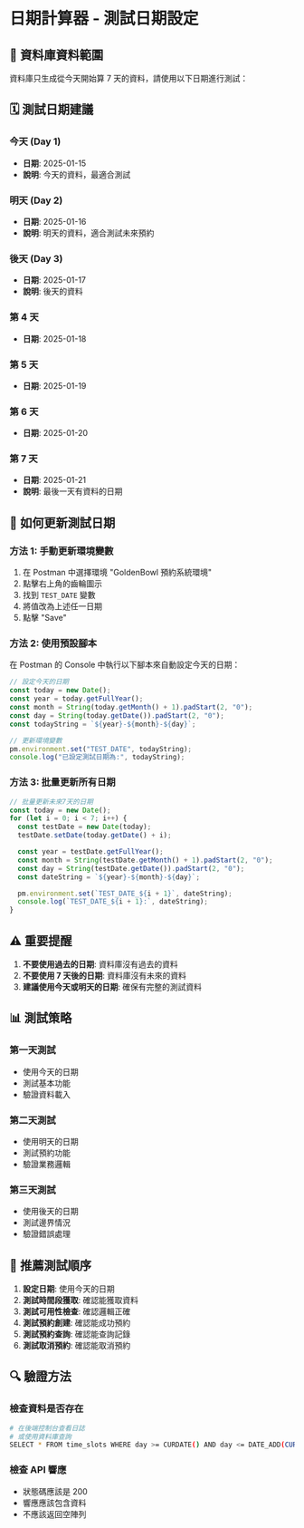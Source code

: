 # 日期計算器 - 測試日期設定

## 📅 資料庫資料範圍

資料庫只生成從今天開始算 7 天的資料，請使用以下日期進行測試：

## 🗓️ 測試日期建議

### 今天 (Day 1)

- **日期**: 2025-01-15
- **說明**: 今天的資料，最適合測試

### 明天 (Day 2)

- **日期**: 2025-01-16
- **說明**: 明天的資料，適合測試未來預約

### 後天 (Day 3)

- **日期**: 2025-01-17
- **說明**: 後天的資料

### 第 4 天

- **日期**: 2025-01-18

### 第 5 天

- **日期**: 2025-01-19

### 第 6 天

- **日期**: 2025-01-20

### 第 7 天

- **日期**: 2025-01-21
- **說明**: 最後一天有資料的日期

## 🔧 如何更新測試日期

### 方法 1: 手動更新環境變數

1. 在 Postman 中選擇環境 "GoldenBowl 預約系統環境"
2. 點擊右上角的齒輪圖示
3. 找到 `TEST_DATE` 變數
4. 將值改為上述任一日期
5. 點擊 "Save"

### 方法 2: 使用預設腳本

在 Postman 的 Console 中執行以下腳本來自動設定今天的日期：

```javascript
// 設定今天的日期
const today = new Date();
const year = today.getFullYear();
const month = String(today.getMonth() + 1).padStart(2, "0");
const day = String(today.getDate()).padStart(2, "0");
const todayString = `${year}-${month}-${day}`;

// 更新環境變數
pm.environment.set("TEST_DATE", todayString);
console.log("已設定測試日期為:", todayString);
```

### 方法 3: 批量更新所有日期

```javascript
// 批量更新未來7天的日期
const today = new Date();
for (let i = 0; i < 7; i++) {
  const testDate = new Date(today);
  testDate.setDate(today.getDate() + i);

  const year = testDate.getFullYear();
  const month = String(testDate.getMonth() + 1).padStart(2, "0");
  const day = String(testDate.getDate()).padStart(2, "0");
  const dateString = `${year}-${month}-${day}`;

  pm.environment.set(`TEST_DATE_${i + 1}`, dateString);
  console.log(`TEST_DATE_${i + 1}:`, dateString);
}
```

## ⚠️ 重要提醒

1. **不要使用過去的日期**: 資料庫沒有過去的資料
2. **不要使用 7 天後的日期**: 資料庫沒有未來的資料
3. **建議使用今天或明天的日期**: 確保有完整的測試資料

## 📊 測試策略

### 第一天測試

- 使用今天的日期
- 測試基本功能
- 驗證資料載入

### 第二天測試

- 使用明天的日期
- 測試預約功能
- 驗證業務邏輯

### 第三天測試

- 使用後天的日期
- 測試邊界情況
- 驗證錯誤處理

## 🎯 推薦測試順序

1. **設定日期**: 使用今天的日期
2. **測試時間段獲取**: 確認能獲取資料
3. **測試可用性檢查**: 確認邏輯正確
4. **測試預約創建**: 確認能成功預約
5. **測試預約查詢**: 確認能查詢記錄
6. **測試取消預約**: 確認能取消預約

## 🔍 驗證方法

### 檢查資料是否存在

```bash
# 在後端控制台查看日誌
# 或使用資料庫查詢
SELECT * FROM time_slots WHERE day >= CURDATE() AND day <= DATE_ADD(CURDATE(), INTERVAL 7 DAY);
```

### 檢查 API 響應

- 狀態碼應該是 200
- 響應應該包含資料
- 不應該返回空陣列
